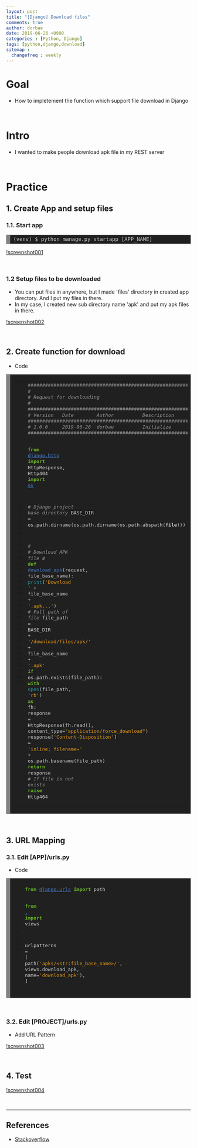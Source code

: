 ```yaml
---
layout: post
title: "[Django] Download files"
comments: true
author: dorbae
date: 2019-06-26 +0900
categories : [Python, Django]
tags: [python,django,download]
sitemap :
  changefreq : weekly
---
```


# Goal
* How to impletement the function which support file download in Django

<br/>

# Intro
* I wanted to make people download apk file in my REST server

<br />

# Practice

## 1. Create App and setup files

### 1.1. Start app

<div markdown="1" style="background: #202020; overflow:auto;width:auto;border:solid gray;border-width:.1em .1em .1em .8em;padding:.2em .6em;"><pre style="margin: 0; line-height: 125%"><span style="color: #d0d0d0">(venv) $ python manage.py startapp [APP_NAME]</span>
</pre></div>

[!screenshot001](/assets/images/posts/2019/06/2019-06-26-python-django-downloadfile-001.png)

<br />

### 1.2 Setup files to be downloaded
* You can put files in anywhere, but I made 'files' directory in created app directory. And I put my files in there.
* In my case, I created new sub directory name 'apk' and put my apk files in there.

[!screenshot002](/assets/images/posts/2019/06/2019-06-26-python-django-downloadfile-002.png)

<br />

## 2. Create function for download

* Code

<div markdown="1" style="background: #202020; overflow:auto;width:auto;border:solid gray;border-width:.1em .1em .1em .8em;padding:.2em .6em;"><table><tr><td><pre style="margin: 0; line-height: 125%"> 1
 2
 3
 4
 5
 6
 7
 8
 9
10
11
12
13
14
15
16
17
18
19
20
21
22
23
24
25
26
27
28
29
30
31</pre></td><td><pre style="margin: 0; line-height: 125%"><span style="color: #999999; font-style: italic">############################################################</span>
<span style="color: #999999; font-style: italic">#</span>
<span style="color: #999999; font-style: italic"># Request for downloading</span>
<span style="color: #999999; font-style: italic">#</span>
<span style="color: #999999; font-style: italic">############################################################</span>
<span style="color: #999999; font-style: italic"># Version   Date        Author          Description</span>
<span style="color: #999999; font-style: italic">############################################################</span>
<span style="color: #999999; font-style: italic"># 1.0.0     2019-06-26  dorbae          Initialize</span>
<span style="color: #999999; font-style: italic">############################################################</span>

<span style="color: #6ab825; font-weight: bold">from</span> <span style="color: #447fcf; text-decoration: underline">django.http</span> <span style="color: #6ab825; font-weight: bold">import</span> <span style="color: #d0d0d0">HttpResponse,</span> <span style="color: #d0d0d0">Http404</span>
<span style="color: #6ab825; font-weight: bold">import</span> <span style="color: #447fcf; text-decoration: underline">os</span>

<span style="color: #999999; font-style: italic"># Django project base directory</span>
<span style="color: #d0d0d0">BASE_DIR</span> <span style="color: #d0d0d0">=</span> <span style="color: #d0d0d0">os.path.dirname(os.path.dirname(os.path.abspath(__file__)))</span>


<span style="color: #999999; font-style: italic">#</span>
<span style="color: #999999; font-style: italic"># Download APK file</span>
<span style="color: #999999; font-style: italic">#</span>
<span style="color: #6ab825; font-weight: bold">def</span> <span style="color: #447fcf">download_apk</span><span style="color: #d0d0d0">(request,</span> <span style="color: #d0d0d0">file_base_name):</span>
    <span style="color: #24909d">print</span><span style="color: #d0d0d0">(</span><span style="color: #ed9d13">&#39;Download &#39;</span> <span style="color: #d0d0d0">+</span> <span style="color: #d0d0d0">file_base_name</span> <span style="color: #d0d0d0">+</span> <span style="color: #ed9d13">&#39;.apk...&#39;</span><span style="color: #d0d0d0">)</span>
    <span style="color: #999999; font-style: italic"># Full path of file</span>
    <span style="color: #d0d0d0">file_path</span> <span style="color: #d0d0d0">=</span> <span style="color: #d0d0d0">BASE_DIR</span> <span style="color: #d0d0d0">+</span> <span style="color: #ed9d13">&#39;/download/files/apk/&#39;</span> <span style="color: #d0d0d0">+</span> <span style="color: #d0d0d0">file_base_name</span> <span style="color: #d0d0d0">+</span> <span style="color: #ed9d13">&#39;.apk&#39;</span>
    <span style="color: #6ab825; font-weight: bold">if</span> <span style="color: #d0d0d0">os.path.exists(file_path):</span>
        <span style="color: #6ab825; font-weight: bold">with</span> <span style="color: #24909d">open</span><span style="color: #d0d0d0">(file_path,</span> <span style="color: #ed9d13">&#39;rb&#39;</span><span style="color: #d0d0d0">)</span> <span style="color: #6ab825; font-weight: bold">as</span> <span style="color: #d0d0d0">fh:</span>
            <span style="color: #d0d0d0">response</span> <span style="color: #d0d0d0">=</span> <span style="color: #d0d0d0">HttpResponse(fh.read(),</span> <span style="color: #d0d0d0">content_type=</span><span style="color: #ed9d13">&quot;application/force_download&quot;</span><span style="color: #d0d0d0">)</span>
            <span style="color: #d0d0d0">response[</span><span style="color: #ed9d13">&#39;Content-Disposition&#39;</span><span style="color: #d0d0d0">]</span> <span style="color: #d0d0d0">=</span> <span style="color: #ed9d13">&#39;inline; filename=&#39;</span> <span style="color: #d0d0d0">+</span> <span style="color: #d0d0d0">os.path.basename(file_path)</span>
            <span style="color: #6ab825; font-weight: bold">return</span> <span style="color: #d0d0d0">response</span>
    <span style="color: #999999; font-style: italic"># If file is not exists</span>
    <span style="color: #6ab825; font-weight: bold">raise</span> <span style="color: #d0d0d0">Http404</span>
</pre></td></tr></table></div>

<br />

## 3. URL Mapping
### 3.1. Edit [APP]/urls.py

* Code

<div style="background: #202020; overflow:auto;width:auto;border:solid gray;border-width:.1em .1em .1em .8em;padding:.2em .6em;"><table><tr><td><pre style="margin: 0; line-height: 125%">1
2
3
4
5
6
7</pre></td><td><pre style="margin: 0; line-height: 125%"><span style="color: #6ab825; font-weight: bold">from</span> <span style="color: #447fcf; text-decoration: underline">django.urls</span> <span style="color: #6ab825; font-weight: bold">import</span> <span style="color: #d0d0d0">path</span>

<span style="color: #6ab825; font-weight: bold">from</span> <span style="color: #447fcf; text-decoration: underline">.</span> <span style="color: #6ab825; font-weight: bold">import</span> <span style="color: #d0d0d0">views</span>

<span style="color: #d0d0d0">urlpatterns</span> <span style="color: #d0d0d0">=</span> <span style="color: #d0d0d0">[</span>
    <span style="color: #d0d0d0">path(</span><span style="color: #ed9d13">&#39;apks/&lt;str:file_base_name&gt;/&#39;</span><span style="color: #d0d0d0">,</span> <span style="color: #d0d0d0">views.download_apk,</span> <span style="color: #d0d0d0">name=</span><span style="color: #ed9d13">&#39;download_apk&#39;</span><span style="color: #d0d0d0">),</span>
<span style="color: #d0d0d0">]</span>
</pre></td></tr></table></div>

<br />

### 3.2. Edit [PROJECT]/urls.py
* Add URL Pattern

[!screenshot003](/assets/images/posts/2019/06/2019-06-26-python-django-downloadfile-003.png)

<br />

## 4. Test

[!screenshot004](/assets/images/posts/2019/06/2019-06-26-python-django-downloadfile-004.png)

<br />

----------

## References
* [Stackoverflow](https://stackoverflow.com/questions/36392510/django-download-a-file)